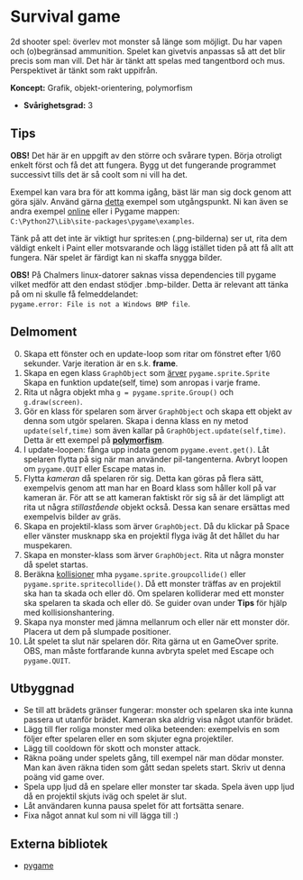 # Survival game

2d shooter spel: överlev mot monster så länge som möjligt. Du har vapen och (o)begränsad ammunition. Spelet kan givetvis anpassas så att det blir precis som man vill. Det här är tänkt att spelas med tangentbord och mus. Perspektivet är tänkt som rakt uppifrån.

**Koncept:** Grafik, objekt-orientering, polymorfism

- **Svårighetsgrad:** 3

## Tips
**OBS!** Det här är en uppgift av den större och svårare typen. Börja otroligt enkelt först och få det att fungera. Bygg ut det fungerande programmet successivt tills det är så coolt som ni vill ha det.

Exempel kan vara bra för att komma igång, bäst lär man sig dock genom att göra själv. Använd gärna [detta](http://programarcadegames.com/index.php?chapter=introduction_to_sprites) exempel som utgångspunkt. Ni kan även se andra exempel [online](http://www.pygame.org/docs/tut/intro/intro.html) eller i Pygame mappen:  
`C:\Python27\Lib\site-packages\pygame\examples`.

Tänk på att det inte är viktigt hur sprites:en (.png-bilderna) ser ut, rita dem väldigt enkelt i Paint eller motsvarande och lägg istället tiden på att få allt att fungera. När spelet är färdigt kan ni skaffa snygga bilder.

**OBS!** På Chalmers linux-datorer saknas vissa dependencies till pygame vilket medför att den endast stödjer .bmp-bilder. Detta är relevant att tänka på om ni skulle få felmeddelandet:  
`pygame.error: File is not a Windows BMP file`.

## Delmoment

0. Skapa ett fönster och en update-loop som ritar om fönstret efter 1/60 sekunder. Varje iteration är en s.k. **frame**.
1. Skapa en egen klass `GraphObject` som [ärver](http://en.wikibooks.org/wiki/A_Beginner's_Python_Tutorial/Classes#Inheritance) `pygame.sprite.Sprite` Skapa en funktion update(self, time) som anropas i varje frame.
2. Rita ut några objekt mha `g = pygame.sprite.Group()` och `g.draw(screen)`.
2. Gör en klass för spelaren som ärver `GraphObject` och skapa ett objekt av denna som utgör spelaren. Skapa i denna klass en ny metod `update(self,time)` som även kallar på `GraphObject.update(self,time)`. Detta är ett exempel på [**polymorfism**](http://stackoverflow.com/questions/3724110/practical-example-of-polymorphism).
3. I update-loopen: fånga upp indata genom `pygame.event.get()`. Låt spelaren flytta på sig när man använder pil-tangenterna. Avbryt loopen om `pygame.QUIT` eller Escape matas in.
3. Flytta *kameran* då spelaren rör sig. Detta kan göras på flera sätt, exempelvis genom att man har en Board klass som håller koll på var kameran är. För att se att kameran faktiskt rör sig så är det lämpligt att rita ut några *stillastående* objekt också. Dessa kan senare ersättas med exempelvis bilder av gräs.
4. Skapa en projektil-klass som ärver `GraphObject`. Då du klickar på Space eller vänster musknapp ska en projektil flyga iväg åt det hållet du har muspekaren.
4. Skapa en monster-klass som ärver `GraphObject`. Rita ut några monster då spelet startas.
5. Beräkna [kollisioner](http://www.pygame.org/docs/tut/SpriteIntro.html) mha `pygame.sprite.groupcollide()` eller `pygame.sprite.spritecollide()`. Då ett monster träffas av en projektil ska han ta skada och eller dö. Om spelaren kolliderar med ett monster ska spelaren ta skada och eller dö. Se guider ovan under **Tips** för hjälp med kollisionshantering.
6. Skapa nya monster med jämna mellanrum och eller när ett monster dör. Placera ut dem på slumpade positioner.
7. Låt spelet ta slut när spelaren dör. Rita gärna ut en GameOver sprite. OBS, man måste fortfarande kunna avbryta spelet med Escape och `pygame.QUIT`.

## Utbyggnad
- Se till att brädets gränser fungerar: monster och spelaren ska inte kunna passera ut utanför brädet. Kameran ska aldrig visa något utanför brädet.
- Lägg till fler roliga monster med olika beteenden: exempelvis en som följer efter spelaren eller en som skjuter egna projektiler.
- Lägg till cooldown för skott och monster attack.
- Räkna poäng under spelets gång, till exempel när man dödar monster. Man kan även räkna tiden som gått sedan spelets start. Skriv ut denna poäng vid game over.
- Spela upp ljud då en spelare eller monster tar skada. Spela även upp ljud då en projektil skjuts iväg och spelet är slut.
- Låt användaren kunna pausa spelet för att fortsätta senare.
- Fixa något annat kul som ni vill lägga till :)

## Externa bibliotek
- [pygame](http://www.pygame.org/download.shtml)